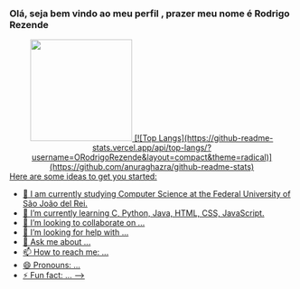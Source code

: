 ### Olá, seja bem vindo ao meu perfil , prazer meu nome é Rodrigo Rezende


<div align="center">
  <a href="https://github.com/etmjr03">
  <img height="180em" src="https://github-readme-stats.vercel.app/api/top-langs/?username=ORodrigoRezende&layout=compact&langs_count=7&theme=gruvbox%22"/>
    [![Top Langs](https://github-readme-stats.vercel.app/api/top-langs/?username=ORodrigoRezende&layout=compact&theme=radical)](https://github.com/anuraghazra/github-readme-stats)
</div
<!--
**ORodrigoRezende/ORodrigoRezende** is a ✨ _special_ ✨ repository because its `README.md` (this file) appears on your GitHub profile.

Here are some ideas to get you started:

- 🔭 I am currently studying Computer Science at the Federal University of São João del Rei.
- 🌱 I’m currently learning C, Python, Java, HTML, CSS, JavaScript.
- 👯 I’m looking to collaborate on ...
- 🤔 I’m looking for help with ...
- 💬 Ask me about ...
- 📫 How to reach me: ...
- 😄 Pronouns: ...
- ⚡ Fun fact: ...
-->
